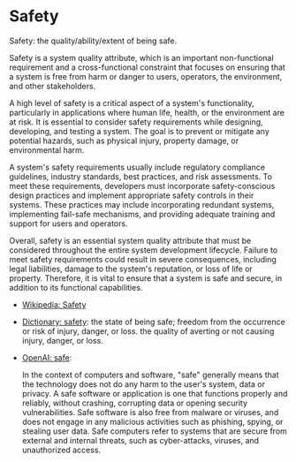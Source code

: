 # Safety

Safety: the quality/ability/extent of being safe.

<div data-chatgpt-prompt="explain safety (system quality attribute, cross-functional constraint, non-functional requirement)">Safety is a system quality attribute, which is an important non-functional requirement and a cross-functional constraint that focuses on ensuring that a system is free from harm or danger to users, operators, the environment, and other stakeholders. 

A high level of safety is a critical aspect of a system's functionality, particularly in applications where human life, health, or the environment are at risk. It is essential to consider safety requirements while designing, developing, and testing a system. The goal is to prevent or mitigate any potential hazards, such as physical injury, property damage, or environmental harm. 

A system's safety requirements usually include regulatory compliance guidelines, industry standards, best practices, and risk assessments. To meet these requirements, developers must incorporate safety-conscious design practices and implement appropriate safety controls in their systems. These practices may include incorporating redundant systems, implementing fail-safe mechanisms, and providing adequate training and support for users and operators. 

Overall, safety is an essential system quality attribute that must be considered throughout the entire system development lifecycle. Failure to meet safety requirements could result in severe consequences, including legal liabilities, damage to the system's reputation, or loss of life or property. Therefore, it is vital to ensure that a system is safe and secure, in addition to its functional capabilities.</div>

* [Wikipedia: Safety](https://wikipedia.org/wiki/Safety)

* [Dictionary: safety](https://www.dictionary.com/browse/safety): the state of being safe; freedom from the occurrence or risk of injury, danger, or loss. the quality of averting or not causing injury, danger, or loss.

* [OpenAI: safe](https:://openai.com): <div data-chatgpt-prompt="define safe (computers and software)">In the context of computers and software, "safe" generally means that the technology does not do any harm to the user's system, data or privacy. A safe software or application is one that functions properly and reliably, without crashing, corrupting data or opening security vulnerabilities. Safe software is also free from malware or viruses, and does not engage in any malicious activities such as phishing, spying, or stealing user data. Safe computers refer to systems that are secure from external and internal threats, such as cyber-attacks, viruses, and unauthorized access.</div>
